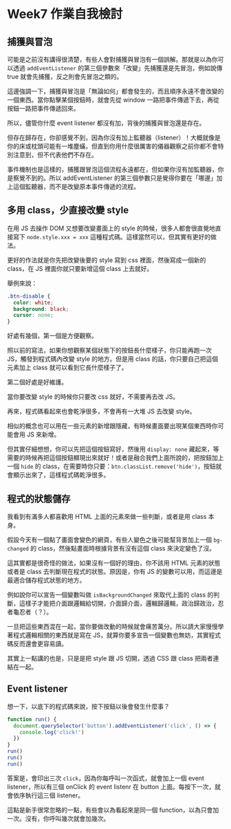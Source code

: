 # Week7 作業自我檢討

## 捕獲與冒泡

可能是之前沒有講得很清楚，有些人會對捕獲與冒泡有一個誤解。那就是以為你可以透過 `addEventListener` 的第三個參數來「改變」先捕獲還是先冒泡，例如說傳 true 就會先捕獲，反之則會先冒泡之類的。

這邊強調一下，捕獲與冒泡是「無論如何」都會發生的，而且順序永遠不會改變的一個東西。當你點擊某個按鈕時，就會先從 window 一路把事件傳遞下去，再從按鈕一路把事件傳遞回來。

所以，儘管你什麼 event listener 都沒有加，背後的捕獲與冒泡還是存在。

但存在歸存在，你卻感覺不到，因為你沒有加上監聽器（listener）！大概就像是你的床或枕頭可能有一堆塵蟎，但直到你用什麼很厲害的儀器觀察之前你都不會特別注意到，但不代表他們不存在。

事件機制也是這樣的，捕獲跟冒泡這個流程永遠都在，但如果你沒有加監聽器，你是察覺不到的。所以 addEventListener 的第三個參數只是覺得你要在「哪邊」加上這個監聽器，而不是改變原本事件傳遞的流程。

## 多用 class，少直接改變 style

在用 JS 去操作 DOM 又想要改變畫面上的 style 的時候，很多人都會很直覺地直接寫下 `node.style.xxx = xxx` 這種程式碼。這樣當然可以，但其實有更好的做法。

更好的作法就是你先把改變後要的 style 寫到 css 裡面，然後寫成一個新的 class，在 JS 裡面你就只要新增這個 class 上去就好。

舉例來說：

``` css
.btn-disable {
  color: white;
  background: black;
  cursor: none;
}
```

好處有幾個，第一個是方便觀察。

照以前的寫法，如果你想觀察某個狀態下的按鈕長什麼樣子，你只能再跑一次 JS，觸發到程式碼內改變 style 的地方。但是用 class 的話，你只要自己把這個元素加上 class 就可以看到它長什麼樣子了。

第二個好處是好維護。

當你要改變 style 的時候你只要改 css 就好，不需要再去改 JS。

再來，程式碼看起來也會乾淨很多，不會再有一大堆 JS 去改變 style。

相似的概念也可以用在一些元素的新增跟隱藏，有時候畫面要出現某個東西時你可能會用 JS 來新增。

但其實仔細想想，你可以先把這個按鈕寫好，然後用 `display: none` 藏起來，等需要的時候再把這個按鈕顯現出來就好！或者是融合我們上面所說的，把按鈕加上一個 `hide` 的 class，在需要時你只要：`btn.classList.remove('hide')`，按鈕就會顯示出來了，這樣程式碼乾淨很多。


## 程式的狀態儲存

我看到有滿多人都喜歡用 HTML 上面的元素來做一些判斷，或者是用 class 本身。

假設今天有一個點了畫面會變色的網頁，有些人變色之後可能幫背景加上一個 `bg-changed` 的 class，然後點畫面時根據背景有沒有這個 class 來決定變色了沒。

這其實都是很奇怪的做法，如果沒有一個好的理由，你不該用 HTML 元素的狀態或者是 class 去判斷現在程式的狀態。原因是，你有 JS 的變數可以用，而這邊是最適合儲存程式狀態的地方。

例如說你可以宣告一個變數叫做 `isBackgroundChanged` 來取代上面的 class 的判斷，這樣子才能把介面跟邏輯給切開，介面歸介面，邏輯歸邏輯，政治歸政治，忍者龜忍者（？）。

一旦把這些東西混在一起，當你要做改動的時候就會痛苦萬分。所以請大家慢慢學著程式邏輯相關的東西就是寫在 JS，就算你要多宣告一個變數也無妨，其實程式碼反而還會更容易讀。

其實上一點講的也是，只是是把 style 跟 JS 切開，透過 CSS 跟 class 把兩者連結在一起。

## Event listener

想一下，以底下的程式碼來說，按下按鈕以後會發生什麼事？

``` js
function run() {
  document.querySelector('button').addEventListener('click', () => {
    console.log('click!')
  })
}
run()
run()
run()
```

答案是，會印出三次 `click`，因為你每呼叫一次函式，就會加上一個 event listener，所以有三個 onClick 的 event listenr 在 button 上面。每按下一次，就會依序執行這三個 listener。

這點是新手很常忽略的一點，有些會以為看起來是同一個 function，以為只會加一次。沒有，你呼叫幾次就會加幾次。


